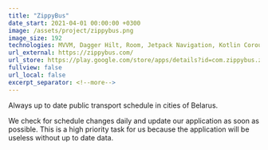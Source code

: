```yaml
---
title: "ZippyBus"
date_start: 2021-04-01 00:00:00 +0300
image: /assets/project/zippybus.png
image_size: 192
technologies: MVVM, Dagger Hilt, Room, Jetpack Navigation, Kotlin Coroutines, WorkManager, Retrofit, Moshi
url_external: https://zippybus.com/
url_store: https://play.google.com/store/apps/details?id=com.zippybus.zippybus
fullview: false
url_local: false
excerpt_separator: <!--more-->
---
```

Always up to date public transport schedule in cities of Belarus.

We check for schedule changes daily and update our application as soon as possible. This is a high priority task for us because the application will be useless without up to date data.